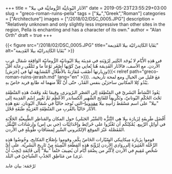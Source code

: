 +++
title = "الآثار اليُونانِيَّة الرُّومانِيَّة في بيلا"
date = 2019-05-23T23:55:29+03:00
slug = "greco-roman-ruins-pella"
tags = ["بيلا","Greek","Roman"]
categories = ["Architecture"]
images = ["/2018/02/DSC_0005.JPG"]
description = "Relatively unknown and only slightly less impressive than other sites in the region, Pella is enchanting and has a character of its own."
author = "Alan Orth"
draft = true
+++

{{< figure src="/2018/02/DSC_0005.JPG" title="بَقَايا الكَاتِدرائيّة بيلا القَدِيمة" alt="بَقَايا الكَاتِدرائيّة بيلا القَدِيمة" >}}

في هَذِهِ الأَيّام لا يُوجَد الكَثِير لِرُؤيَتهِ في مَدِينَة بِيلا اليُونانيّة الرُّومانيّة الوَاقِعَة شَمَال غرب الأُردن. مع الأسف، فالآثار القَدِيمَة هُنا تُعانِي مِنْ كَوْنِها أَصْغَر نَوْعاً ما و تَتَلَقَّى رِعايَة أَقَلّ وزِيارتها أَصْعَب مُقارَنةً بالأَطْلَالِ المُشابِهَة لها في [جَرَش]({{< relref path="greco-roman-ruins-jerash.md" lang="en" >}}). مَعَ قليل من الخيال ومع لمحة تاريخية، يَبْدُو كِلا المكانين ساحرَيْن بنفس القَدْر، حتّى أنّ كُلّاً منهما له طابع فريد خاصّ بهِ.

<!--more-->

يَعُودُ النَّشاطُ البَشَريّ في المَنْطِقَةِ إلى العَصْرِ البرُونزي، وفِيمَا بَعْد وَقَعَتْ هَذِهِ المَنْطِقَةِ تَحْتَ الحُكْمِ اليُونانيّ، وتَكْرِيماً للفَاتِح الشَّهِير ألكساندر الأَعْظَم تَمَّ تَغْيِير اِسْم المَدِينة إلى "بيلا" على اسم مَسْقَط رَأْسِهِ بيلا [مقدونيا](https://en.wikipedia.org/wiki/Pella)–التي تُوجد حاليّاً في شَمَال اليُونان. تقع هَذِهِ الآثَار حَاليّاً بالقُربِ من المَنْطِقَةِ العَرَبِيَّةِ طَبَقَةِ فَحْل.

 أَفْضَل طَرِيقَةٍ لِزَيارَة بيلا هي التَّنَزُّه (السَّيْر الجَبَلي) حول المكان والمَناظِرِ الطَّبِيعيَّةِ الخَلّابَةِ في أَوائِلِ الرَّبِيع. يُمْكِنُكُم أن تَعْثُرُوا على خَرائِط وإِحْدَاثِيّات (جي بي إس) وإِرشَادَات التَّنقُّل المُفَصَّلة عَبْرَ الموقِع الإلكتروني السَّير لِمسَافَاتٍ طَويلَةٍ في الأُردن.

قوموا بِزَيارَة مِيكانِيكي السّيّارات الخَاصّ بِكُم، وقوموا بإِصْلَاح المَكابِح، وخُوضُوا هَذِهِ الرِّحْلَة المُثِيرَةَ إلى وَادِي الأُردن لِرُؤْيَةِ هَذِهِ القِطْعَةِ الثَّمِينَةِ مِنْ تَارِيخِ البَشَرِيَّة. على أيِّ شَخْصٍ مُقِيمٍ في الأُردن لِأَكْثَرِ من بِضْعَةِ أَيّام أن يُضِيفَ حَتْماً "بيلا" إلى قَائِمَةِ (يَجِبُ أَنْ نَرَى) من مَنَاطِقِ الجَذْبِ السِّياحِيّ في البَلَد.

تَرْجَمَة: بيان عابد
